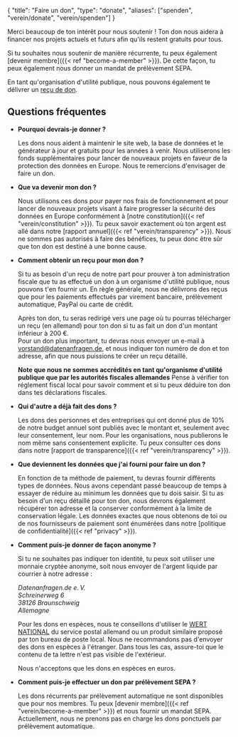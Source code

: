 { "title": "Faire un don", "type": "donate", "aliases": ["spenden", "verein/donate", "verein/spenden"] }

Merci beaucoup de ton intérêt pour nous soutenir ! Ton don nous aidera à financer nos projets actuels et futurs afin qu'ils restent gratuits pour tous.

Si tu souhaites nous soutenir de manière récurrente, tu peux également [devenir membre]({{< ref "become-a-member" >}}). De cette façon, tu peux également nous donner un mandat de prélèvement SEPA.

En tant qu'organisation d'utilité publique, nous pouvons également te délivrer un [reçu de don](#donation-receipt-howto).

<div class="donation-widget"></div>

## Questions fréquentes

* **Pourquoi devrais-je donner ?**

  Les dons nous aident à maintenir le site web, la base de données et le générateur à jour et gratuits pour les années à venir. Nous utiliserons les fonds supplémentaires pour lancer de nouveaux projets en faveur de la protection des données en Europe. Nous te remercions d'envisager de faire un don.

* **Que va devenir mon don ?**

  Nous utilisons ces dons pour payer nos frais de fonctionnement et pour lancer de nouveaux projets visant à faire progresser la sécurité des données en Europe conformément à [notre constitution]({{< ref "verein/constitution" >}}). Tu peux savoir exactement où ton argent est allé dans notre [rapport annuel]({{< ref "verein/transparency" >}}). Nous ne sommes pas autorisés à faire des bénéfices, tu peux donc être sûr que ton don est destiné à une bonne cause.

* <a id="donation-receipt-howto"></a>**Comment obtenir un reçu pour mon don ?**

  Si tu as besoin d'un reçu de notre part pour prouver à ton administration fiscale que tu as effectué un don à un organisme d'utilité publique, nous pouvons t'en fournir un. En règle générale, nous ne délivrons des reçus que pour les paiements effectués par virement bancaire, prélèvement automatique, PayPal ou carte de crédit.

  Après ton don, tu seras redirigé vers une page où tu pourras télécharger un reçu (en allemand) pour ton don si tu as fait un don d'un montant inférieur à 200 €.  
  Pour un don plus important, tu devras nous envoyer un e-mail à [vorstand@datenanfragen.de](mailto:vorstand@datenanfragen.de), et nous indiquer ton numéro de don et ton adresse, afin que nous puissions te créer un reçu détaillé.

  **Note que nous ne sommes accrédités en tant qu'organisme d'utilité publique que par les autorités fiscales allemandes** Pense à vérifier ton réglement fiscal local pour savoir comment et si tu peux déduire ton don dans tes déclarations fiscales.

* **Qui d'autre a déjà fait des dons ?**

  Les dons des personnes et des entreprises qui ont donné plus de 10% de notre budget annuel sont publiés avec le montant et, seulement avec leur consentement, leur nom. Pour les organisations, nous publierons le nom même sans consentement explicite. Tu peux consulter ces dons dans notre [rapport de transparence]({{< ref "verein/transparency" >}}).

* **Que deviennent les données que j'ai fourni pour faire un don ?**

  En fonction de ta méthode de paiement, tu devras fournir différents types de données. Nous avons cependant passé beaucoup de temps à essayer de réduire au minimum les données que tu dois saisir. Si tu as besoin d'un reçu détaillé pour ton don, nous devrons également récupérer ton adresse et la conserver conformément à la limite de conservation légale. Les données exactes que nous obtenons de toi ou de nos fournisseurs de paiement sont énumérées dans notre [politique de confidentialité]({{< ref "privacy" >}}).

* **Comment puis-je donner de façon anonyme ?**

  Si tu ne souhaites pas indiquer ton identité, tu peux soit utiliser une monnaie cryptée anonyme, soit nous envoyer de l'argent liquide par courrier à notre adresse :

    *Datenanfragen.de e.&thinsp;V.  
    Schreinerweg 6  
    38126 Braunschweig  
    Allemagne*

  Pour les dons en espèces, nous te conseillons d'utiliser le [WERT NATIONAL](https://www.deutschepost.de/de/w/wert-national.html) du service postal allemand ou un produit similaire proposé par ton bureau de poste local. Nous ne recommandons pas d'envoyer des dons en espèces à l'étranger. Dans tous les cas, assure-toi que le contenu de ta lettre n'est pas visible de l'extérieur.

  Nous n'acceptons que les dons en espèces en euros.

* **Comment puis-je effectuer un don par prélèvement SEPA ?**

  <!-- TODO: Activate at mollie -->
  Les dons récurrents par prélèvement automatique ne sont disponibles que pour nos membres. Tu peux [devenir membre]({{< ref "verein/become-a-member" >}}) et nous fournir un mandat SEPA. Actuellement, nous ne prenons pas en charge les dons ponctuels par prélèvement automatique.
